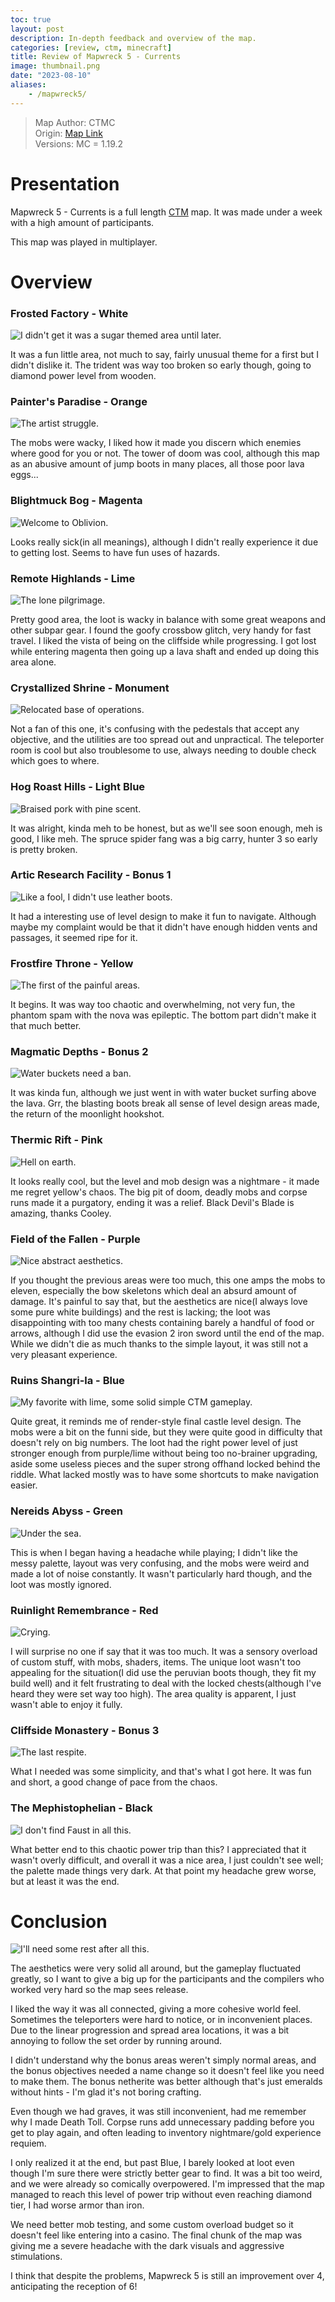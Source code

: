 ```yaml
---
toc: true
layout: post
description: In-depth feedback and overview of the map.
categories: [review, ctm, minecraft]
title: Review of Mapwreck 5 - Currents
image: thumbnail.png
date: "2023-08-10"
aliases:
    - /mapwreck5/
---
```

>Map Author: CTMC  
Origin: [Map Link](https://ctmrepository.com/index.php?action=viewMap&id=462)  
Versions: MC = 1.19.2

# Presentation

Mapwreck 5 - Currents is a full length [CTM](/posts/ctm/) map. It was made under a week with a high amount of participants.

This map was played in multiplayer.

# Overview
### Frosted Factory - White

![I didn't get it was a sugar themed area until later.](1)

It was a fun little area, not much to say, fairly unusual theme for a first but I didn't dislike it. The trident was way too broken so early though, going to diamond power level from wooden.

### Painter's Paradise - Orange

![The artist struggle.](2)

The mobs were wacky, I liked how it made you discern which enemies where good for you or not. The tower of doom was cool, although this map as an abusive amount of jump boots in many places, all those poor lava eggs...

### Blightmuck Bog - Magenta

![Welcome to Oblivion.](3)

Looks really sick(in all meanings), although I didn't really experience it due to getting lost. Seems to have fun uses of hazards.

### Remote Highlands - Lime

![The lone pilgrimage.](4)

Pretty good area, the loot is wacky in balance with some great weapons and other subpar gear. I found the goofy crossbow glitch, very handy for fast travel. I liked the vista of being on the cliffside while progressing. I got lost while entering magenta then going up a lava shaft and ended up doing this area alone.

### Crystallized Shrine - Monument

![Relocated base of operations.](5)

Not a fan of this one, it's confusing with the pedestals that accept any objective, and the utilities are too spread out and unpractical. The teleporter room is cool but also troublesome to use, always needing to double check which goes to where.

### Hog Roast Hills - Light Blue

![Braised pork with pine scent.](6)

It was alright, kinda meh to be honest, but as we'll see soon enough, meh is good, I like meh. The spruce spider fang was a big carry, hunter 3 so early is pretty broken.

### Artic Research Facility - Bonus 1

![Like a fool, I didn't use leather boots.](7)

It had a interesting use of level design to make it fun to navigate. Although maybe my complaint would be that it didn't have enough hidden vents and passages, it seemed ripe for it.

### Frostfire Throne - Yellow

![The first of the painful areas.](8)

It begins. It was way too chaotic and overwhelming, not very fun, the phantom spam with the nova was epileptic. The bottom part didn't make it that much better.

### Magmatic Depths - Bonus 2

![Water buckets need a ban.](9)

It was kinda fun, although we just went in with water bucket surfing above the lava. Grr, the blasting boots break all sense of level design areas made, the return of the moonlight hookshot.

### Thermic Rift - Pink

![Hell on earth.](10)

It looks really cool, but the level and mob design was a nightmare - it made me regret yellow's chaos. The big pit of doom, deadly mobs and corpse runs made it a purgatory, ending it was a relief. Black Devil's Blade is amazing, thanks Cooley.

### Field of the Fallen - Purple

![Nice abstract aesthetics.](11)

If you thought the previous areas were too much, this one amps the mobs to eleven, especially the bow skeletons which deal an absurd amount of damage. It's painful to say that, but the aesthetics are nice(I always love some pure white buildings) and the rest is lacking; the loot was disappointing with too many chests containing barely a handful of food or arrows, although I did use the evasion 2 iron sword until the end of the map. While we didn't die as much thanks to the simple layout, it was still not a very pleasant experience.

### Ruins Shangri-la - Blue

![My favorite with lime, some solid simple CTM gameplay.](12)

Quite great, it reminds me of render-style final castle level design. The mobs were a bit on the funni side, but they were quite good in difficulty that doesn't rely on big numbers. The loot had the right power level of just stronger enough from purple/lime without being too no-brainer upgrading, aside some useless pieces and the super strong offhand locked behind the riddle. What lacked mostly was to have some shortcuts to make navigation easier.

### Nereids Abyss - Green

![Under the sea.](13)

This is when I began having a headache while playing; I didn't like the messy palette, layout was very confusing, and the mobs were weird and made a lot of noise constantly. It wasn't particularly hard though, and the loot was mostly ignored.

### Ruinlight Remembrance - Red

![Crying.](14)

I will surprise no one if say that it was too much. It was a sensory overload of custom stuff, with mobs, shaders, items. The unique loot wasn't too appealing for the situation(I did use the peruvian boots though, they fit my build well) and it felt frustrating to deal with the locked chests(although I've heard they were set way too high). The area quality is apparent, I just wasn't able to enjoy it fully.

### Cliffside Monastery - Bonus 3

![The last respite.](15)

What I needed was some simplicity, and that's what I got here. It was fun and short, a good change of pace from the chaos.

### The Mephistophelian - Black

![I don't find Faust in all this.](16)

What better end to this chaotic power trip than this? I appreciated that it wasn't overly difficult, and overall it was a nice area, I just couldn't see well; the palette made things very dark. At that point my headache grew worse, but at least it was the end.

# Conclusion

![I'll need some rest after all this.](win)

The aesthetics were very solid all around, but the gameplay fluctuated greatly, so I want to give a big up for the participants and the compilers who worked very hard so the map sees release.

I liked the way it was all connected, giving a more cohesive world feel. Sometimes the teleporters were hard to notice, or in inconvenient places. Due to the linear progression and spread area locations, it was a bit annoying to follow the set order by running around.

I didn't understand why the bonus areas weren't simply normal areas, and the bonus objectives needed a name change so it doesn't feel like you need to make them. The bonus netherite was better although that's just emeralds without hints - I'm glad it's not boring crafting.

Even though we had graves, it was still inconvenient, had me remember why I made Death Toll. Corpse runs add unnecessary padding before you get to play again, and often leading to inventory nightmare/gold experience requiem.

I only realized it at the end, but past Blue, I barely looked at loot even though I'm sure there were strictly better gear to find. It was a bit too weird, and we were already so comically overpowered. I'm impressed that the map managed to reach this level of power trip without even reaching diamond tier, I had worse armor than iron.

We need better mob testing, and some custom overload budget so it doesn't feel like entering into a casino. The final chunk of the map was giving me a severe headache with the dark visuals and aggressive stimulations.

I think that despite the problems, Mapwreck 5 is still an improvement over 4, anticipating the reception of 6!

<script src="https://utteranc.es/client.js"
        repo="orian34/travelogues"
        issue-term="title"
        label="Comment"
        theme="github-dark"
        crossorigin="anonymous"
        async>
</script>
